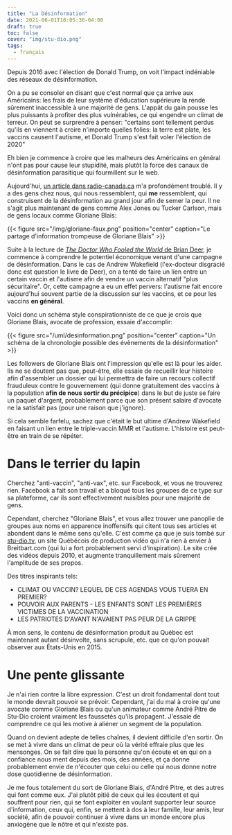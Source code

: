 ```yaml
---
title: "La Désinformation"
date: 2021-06-01T16:05:36-04:00
draft: true
toc: false
cover: "img/stu-dio.png"
tags:
  - français
---
```


Depuis 2016 avec l'élection de Donald Trump, on voit l'impact indéniable des réseaux de désinformation.

On a pu se consoler en disant que c'est normal que ça arrive aux Américains: les frais de leur système
d'éducation supérieure la rende sûrement inaccessible à une majorité de gens. L'appât du gain pousse les plus
puissants à profiter des plus vulnérables, ce qui engendre un climat de terreur. On peut se surprendre à
penser: "certains sont tellement perdus qu'ils en viennent à croire n'importe quelles folies: la terre est
plate, les vaccins causent l'autisme, et Donald Trump s'est fait voler l'élection de 2020"

Eh bien je commence à croire que les malheurs des Américains en général n'ont pas pour cause leur stupidité,
mais plutôt la force des canaux de désinformation parasitique qui fourmillent sur le web.

Aujourd'hui, [un article dans
radio-canada.ca](https://ici.radio-canada.ca/nouvelle/1797717/vaccin-covid-deces-13-ans-estrie-faux) m'a
profondément troublé. Il y a des gens chez nous, qui nous ressemblent, qui **me** ressemblent, qui
construisent de la désinformation au grand jour afin de semer la peur. Il ne s'agit plus maintenant de gens
comme Alex Jones ou Tucker Carlson, mais de gens locaux comme Gloriane Blais:

{{< figure src="/img/gloriane-faux.png" position="center" caption="Le partage d'information trompeuse de Gloriane Blais" >}}

Suite à la lecture de [*The Doctor Who Fooled the World* de Brian
Deer](https://www.amazon.ca/Doctor-Who-Fooled-World-Deception/dp/1421438003), je commence à comprendre le
potentiel économique venant d'une campagne de désinformation. Dans le cas de Andrew Wakefield (l'ex-docteur
disgracié donc est question le livre de Deer), on a tenté de faire un lien entre un certain vaccin et
l'autisme afin de vendre un vaccin alternatif "plus sécuritaire". Or, cette campagne a eu un effet pervers:
l'autisme fait encore aujourd'hui souvent partie de la discussion sur les vaccins, et ce pour les vaccins **en général**.

Voici donc un schéma style conspirationniste de ce que je crois que Gloriane Blais, avocate de profession,
essaie d'accomplir:

{{< figure src="/uml/desinformation.png" position="center" caption="Un schéma de la chronologie possible des évènements de la désinformation" >}}

Les followers de Gloriane Blais ont l'impression qu'elle est là pour les aider. Ils ne se doutent pas que,
peut-être, elle essaie de recueillir leur histoire afin d'assembler un dossier qui lui permettra de
faire un recours collectif frauduleux contre le gouvernement (qui donne gratuitement des vaccins à la
population **afin de nous sortir du précipice**) dans le but de juste se faire un paquet d'argent,
probablement parce que son présent salaire d'avocate ne la satisfait pas (pour une raison que j'ignore).

Si cela semble farfelu, sachez que c'était le but ultime d'Andrew Wakefield en faisant un lien entre le
triple-vaccin MMR et l'autisme. L'histoire est peut-être en train de se répéter.

# Dans le terrier du lapin

Cherchez "anti-vaccin", "anti-vax", etc. sur Facebook, et vous ne trouverez rien. Facebook a fait son travail
et a bloqué tous les groupes de ce type sur sa plateforme, car ils sont effectivement nuisibles pour une
majorité de gens.

Cependant, cherchez "Gloriane Blais", et vous allez trouver une panoplie de groupes aux noms en apparence
inoffensifs qui citent tous ses articles et abondent dans le même sens qu'elle. C'est comme ça que je suis
tombé sur [stu-dio.tv](https://stu-dio.tv), un site Québécois de production vidéo qui n'a rien à envier à
Breitbart.com (qui lui a fort probablement servi d'inspiration). Le site crée des vidéos depuis 2010, et
augmente tranquillement mais sûrement l'amplitude de ses propos.

Des titres inspirants tels:

* CLIMAT OU VACCIN? LEQUEL DE CES AGENDAS VOUS TUERA EN PREMIER?
* POUVOIR AUX PARENTS - LES ENFANTS SONT LES PREMIÈRES VICTIMES DE LA VACCINATION
* LES PATRIOTES D'AVANT N'AVAIENT PAS PEUR DE LA GRIPPE

À mon sens, le contenu de désinformation produit au Québec est maintenant autant désinvolte, sans scrupule,
etc. que ce qu'on pouvait observer aux États-Unis en 2015.

# Une pente glissante

Je n'ai rien contre la libre expression. C'est un droit fondamental dont tout le monde devrait pouvoir se
prévoir. Cependant, j'ai du mal à croire qu'une avocate comme Gloriane Blais ou qu'un animateur comme André
Pitre de Stu-Dio croient vraiment les faussetés qu'ils propagent. J'essaie de comprendre ce qui les motive à
aliéner un segment de la population.

Quand on devient adepte de telles chaînes, il devient difficile d'en sortir. On se met à vivre dans un climat
de peur où la vérité effraie plus que les mensonges. On se fait dire que la personne qu'on écoute et en qui on
a confiance nous ment depuis des mois, des années, et ça donne probablement envie de n'écouter que celui ou
celle qui nous donne notre dose quotidienne de désinformation.

Je me fous totalement du sort de Gloriane Blais, d'André Pitre, et des autres qui font comme eux. J'ai plutôt
pitié de ceux qui les écoutent et qui souffrent pour rien, qui se font exploiter en voulant supporter leur
source d'information, ceux qui, enfin, se mettent à dos à leur famille, leur amis, leur société, afin de
pouvoir continuer à vivre dans un monde encore plus anxiogène que le nôtre et qui n'existe pas.

